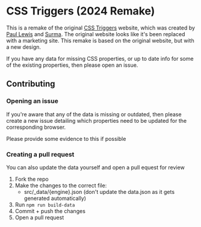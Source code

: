 # CSS Triggers (2024 Remake)

This is a remake of the original [CSS Triggers](https://csstriggers.com/) website, which was created by [Paul Lewis](https://twitter.com/aerotwist) and [Surma](https://twitter.com/dassurma). The original website looks like it's been replaced with a marketing site. This remake is based on the original website, but with a new design.

If you have any data for missing CSS properties, or up to date info for some of the existing properties, then please open an issue.

## Contributing 

### Opening an issue

If you're aware that any of the data is missing or outdated, then please create a new issue detailing which properties need to be updated for the corresponding browser. 

Please provide some evidence to this if possible

### Creating a pull request

You can also update the data yourself and open a pull equest for review

1. Fork the repo
2. Make the changes to the correct file:
   - src/_data/{engine}.json (don't update the data.json as it gets generated automatically)
3. Run `npm run build-data`
4. Commit + push the changes
5. Open a pull request


